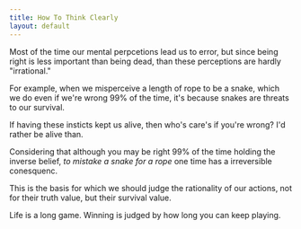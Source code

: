 ```yaml
---
title: How To Think Clearly
layout: default
---
```


Most of the time our mental perpcetions lead us to error, but since
being right is less important than being dead, than these perceptions
are hardly \"irrational.\"

For example, when we misperceive a length of rope to be a snake, which
we do even if we\'re wrong 99% of the time, it\'s because snakes are
threats to our survival.

If having these insticts kept us alive, then who\'s care\'s if you\'re
wrong? I\'d rather be alive than.

Considering that although you may be right 99% of the time holding the
inverse belief, *to mistake a snake for a rope* one time has a
irreversible conesquenc.

This is the basis for which we should judge the rationality of our
actions, not for their truth value, but their survival value.

Life is a long game. Winning is judged by how long you can keep playing.

